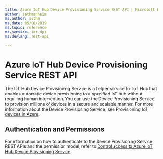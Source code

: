 ```yaml
---
title: Azure IoT Hub Device Provisioning Service REST API | Microsoft Docs
author: sethmanheim
ms.author: sethm
ms.date: 05/08/2019
ms.topic: reference
ms.service: iot-dps
ms.devlang: rest-api

---
```


# Azure IoT Hub Device Provisioning Service REST API

The IoT Hub Device Provisioning Service is a helper service for IoT Hub that enables automatic device provisioning to a specified IoT hub without requiring human intervention. You can use the Device Provisioning Service to provision millions of devices in a secure and scalable manner. For more information about the Device Provisioning Service, see [Provisioning IoT devices in Azure](/azure/iot-dps/about-iot-dps).

## Authentication and Permissions

For information on how to authenticate to the  Device Provisioning Service REST APIs and the permission model, refer to [Control access to Azure IoT Hub Device Provisioning Service](https://docs.microsoft.com/en-us/azure/iot-dps/how-to-control-access).
